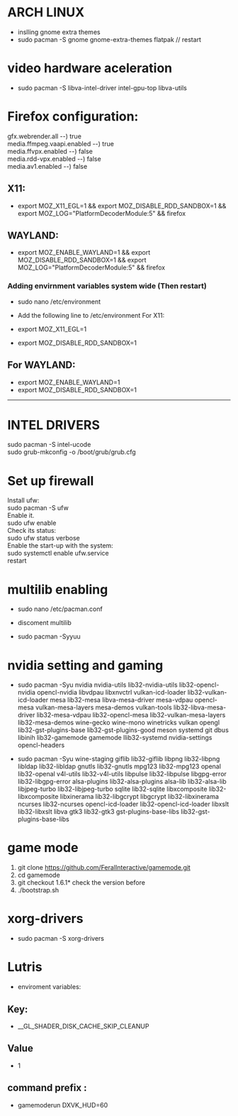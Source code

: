 #                     ARCH LINUX 

* inslling gnome extra themes
* sudo pacman -S gnome  gnome-extra-themes flatpak // restart

 #            video hardware aceleration

* sudo pacman -S libva-intel-driver intel-gpu-top libva-utils

#                Firefox configuration:
<dl>
<dt>gfx.webrender.all           --) true</dt>  
<dt>media.ffmpeg.vaapi.enabled  --) true</dt>
<dt>media.ffvpx.enabled         --) false</dt>
<dt>media.rdd-vpx.enabled       --) false</dt>
<dt>media.av1.enabled           --) false</dt>
</dl>

## X11:

* export MOZ_X11_EGL=1 && export MOZ_DISABLE_RDD_SANDBOX=1 && export MOZ_LOG="PlatformDecoderModule:5" && firefox

##  WAYLAND:
    
* export MOZ_ENABLE_WAYLAND=1 && export MOZ_DISABLE_RDD_SANDBOX=1 && export MOZ_LOG="PlatformDecoderModule:5" && firefox



###  Adding envirnment variables system wide (Then restart)

* sudo nano /etc/environment

* Add the following line to /etc/environment
                     For X11:
* export MOZ_X11_EGL=1
* export MOZ_DISABLE_RDD_SANDBOX=1


##  For WAYLAND:

* export MOZ_ENABLE_WAYLAND=1
* export MOZ_DISABLE_RDD_SANDBOX=1
_____________________________________________________________
#                    INTEL DRIVERS
<dl>                   
<dt>sudo pacman -S intel-ucode</dt>
<dt>sudo grub-mkconfig -o /boot/grub/grub.cfg</dt>
</dl>

#                    Set up firewall
<dl>
<dt>Install ufw:</dt>
<dt>sudo pacman -S ufw</dt>

<dt>Enable it.</dt>
<dt>sudo ufw enable </dt>

<dt>Check its status:</dt>
<dt>sudo ufw status verbose</dt>

<dt>Enable the start-up with the system:</dt>
<dt>sudo systemctl enable ufw.service</dt>
<dt> restart</dt>
</dl>

#                            multilib enabling

-   sudo nano /etc/pacman.conf 

-   discoment multilib

-   sudo pacman -Syyuu


#                       nvidia setting and gaming

* sudo pacman -Syu nvidia nvidia-utils lib32-nvidia-utils lib32-opencl-nvidia opencl-nvidia libvdpau libxnvctrl vulkan-icd-loader lib32-vulkan-icd-loader mesa lib32-mesa
libva-mesa-driver mesa-vdpau opencl-mesa vulkan-mesa-layers mesa-demos
vulkan-tools lib32-libva-mesa-driver lib32-mesa-vdpau lib32-opencl-mesa
lib32-vulkan-mesa-layers lib32-mesa-demos wine-gecko wine-mono winetricks vulkan opengl lib32-gst-plugins-base lib32-gst-plugins-good meson systemd git dbus libinih
lib32-gamemode gamemode llib32-systemd   nvidia-settings opencl-headers

* sudo pacman -Syu wine-staging giflib lib32-giflib libpng lib32-libpng libldap
lib32-libldap gnutls lib32-gnutls mpg123 lib32-mpg123 openal lib32-openal v4l-utils
lib32-v4l-utils libpulse lib32-libpulse libgpg-error lib32-libgpg-error alsa-plugins
lib32-alsa-plugins alsa-lib lib32-alsa-lib libjpeg-turbo lib32-libjpeg-turbo
sqlite lib32-sqlite libxcomposite lib32-libxcomposite libxinerama lib32-libgcrypt
libgcrypt lib32-libxinerama ncurses lib32-ncurses opencl-icd-loader
lib32-opencl-icd-loader libxslt lib32-libxslt libva  gtk3 lib32-gtk3
gst-plugins-base-libs lib32-gst-plugins-base-libs

#                              game mode
  1. git clone https://github.com/FeralInteractive/gamemode.git
  2. cd gamemode
  3. git checkout 1.6.1* check the version before
  4. ./bootstrap.sh


#                             xorg-drivers
* sudo pacman -S xorg-drivers

#                              Lutris
* enviroment variables:
## Key:
* __GL_SHADER_DISK_CACHE_SKIP_CLEANUP
## Value
* 1
## command prefix :
* gamemoderun DXVK_HUD=60
